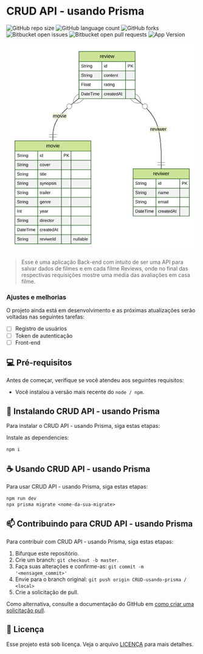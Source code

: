 # CRUD API - usando Prisma

<!---Esses são exemplos. Veja https://shields.io para outras pessoas ou para personalizar este conjunto de escudos. Você pode querer incluir dependências, status do projeto e informações de licença aqui--->

![GitHub repo size](https://img.shields.io/github/repo-size/jonatafsa/CRUD-usando-prisma?style=for-the-badge)
![GitHub language count](https://img.shields.io/github/languages/count/jonatafsa/CRUD-usando-prisma?style=for-the-badge)
![GitHub forks](https://img.shields.io/github/forks/jonatafsa/CRUD-usando-prisma?style=for-the-badge)
![Bitbucket open issues](https://img.shields.io/bitbucket/issues/jonatafsa/CRUD-usando-prisma?style=for-the-badge)
![Bitbucket open pull requests](https://img.shields.io/bitbucket/pr-raw/jonatafsa/CRUD-usando-prisma?style=for-the-badge)
![App Version](https://img.shields.io/github/package-json/v/jonatafsa/CRUD-usando-prisma/master?style=for-the-badge)

<img src="https://raw.githubusercontent.com/jonatafsa/CRUD-usando-prisma/979352f8a80fb08d7a7bc43904a15637845583d8/prisma/ERD.svg" alt="exemplo imagem">

> Esse é uma aplicação Back-end com intuito de ser uma API para salvar dados de filmes e em cada filme Reviews, onde no final das respectivas requisições mostre uma média das avaliações em casa filme.

### Ajustes e melhorias

O projeto ainda está em desenvolvimento e as próximas atualizações serão voltadas nas seguintes tarefas:

- [ ] Registro de usuários
- [ ] Token de autenticação
- [ ] Front-end

## 💻 Pré-requisitos

Antes de começar, verifique se você atendeu aos seguintes requisitos:

<!---Estes são apenas requisitos de exemplo. Adicionar, duplicar ou remover conforme necessário--->

- Você instalou a versão mais recente do `node / npm`.

## 🚀 Instalando CRUD API - usando Prisma

Para instalar o CRUD API - usando Prisma, siga estas etapas:

Instale as dependencies:

```
npm i
```

## ☕ Usando CRUD API - usando Prisma

Para usar CRUD API - usando Prisma, siga estas etapas:

```
npm run dev
npx prisma migrate <nome-da-sua-migrate>
```

## 📫 Contribuindo para CRUD API - usando Prisma

<!---Se o seu README for longo ou se você tiver algum processo ou etapas específicas que deseja que os contribuidores sigam, considere a criação de um arquivo CONTRIBUTING.md separado--->

Para contribuir com CRUD API - usando Prisma, siga estas etapas:

1. Bifurque este repositório.
2. Crie um branch: `git checkout -b master`.
3. Faça suas alterações e confirme-as: `git commit -m '<mensagem_commit>'`
4. Envie para o branch original: `git push origin CRUD-usando-prisma / <local>`
5. Crie a solicitação de pull.

Como alternativa, consulte a documentação do GitHub em [como criar uma solicitação pull](https://help.github.com/en/github/collaborating-with-issues-and-pull-requests/creating-a-pull-request).

## 📝 Licença

Esse projeto está sob licença. Veja o arquivo [LICENÇA](LICENSE.md) para mais detalhes.
